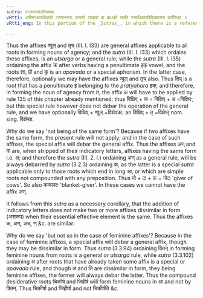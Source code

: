 ```yaml
---
sutra: वाऽसरूपोऽस्त्रियाम्
vRtti: अस्मिन्धात्वधिकारे ऽसमानरूपः प्रत्ययो ऽपवादो वा बाधको भवति स्त्र्यधिकारविहितप्रत्ययं वर्जयित्वा ॥
vRtti_eng: In this portion of the _Sutras_, in which there is a reference to verbal roots, an affix which is calculated to debar a general one, not being of the same form, optionally debars it; but not so in the case of feminine affixes (III. 3. 94 &c.)

---
```

Thus the affixes ण्वुल् and तृच् (III. I. I33) are general affixes applicable to all roots in forming nouns of agency; and the _sutra_ (III. I. I33) which ordains these affixes, is an _utsarga_ or a general rule; while the _sutra_ (III. I. I35) ordaining the affix क्र after verbs having a penultimate इक् vowel, and the roots ज्ञा, प्री and कृ is an _apavada_ or a special aphorism. In the latter case, therefore, optionally we may have the affixes ण्वुल् and तृच् also. Thus क्षिप् is a root that has a penultimate इ belonging to the _pratyahara_ इक्; and therefore, in forming the noun of agency from it, the affix क will have to be applied by rule 135 of this chapter already mentioned; thus विक्षिप् + क = विक्षिप् + अ =विक्षिपः; but this special rule however does not debar the operation of the general rule, and we have optionally विक्षिप् + ण्वुल् =विक्षेपकः; an विक्षिप् + तृ =विक्षेप्तृ nom. sing. विक्षेप्ता.

Why do we say 'not being of the same form'? Because if two affixes have the same form, the present rule will not apply; and in the case of such affixes, the special affix will debar the general affix. Thus the affixes अण् and क are, when stripped of their indicatory letters, affixes having the same form i.e. अ; and therefore the _sutra_ (III. 2. I.) ordaining अण् as a general rule, will be always debarred by _sutra_ (3.2.3) ordaining क, as the latter is a special _sutra_ applicable only to those roots which end in long आ, or which are simple roots not compounded with any preposition. Thus गो + दा + क = गोदः 'giver of cows'. So also कम्बलदः 'blanket-giver'. In these cases we cannot have the affix अण्.

It follows from this _sutra_ as a necessary corollary, that the addition of indicatory letters does not make two or more affixes dissimilar in form (असरूप) when their essential effective element is the same. Thus the affixes क, अण्, अच्, ण् &c. are similar.

Why do we say 'but not so in the case of feminine affixes'? Because in the case of feminine affixes, a special affix will debar a general affix, though they may be dissimilar in form. Thus _sutra_ (3.3.94) ordaining क्तिन् in forming feminine nouns from roots is a general or _utsarga_ rule, while _sutra_ (3.3.102) ordaining अ after roots that have already taken some affix is a special or _apavada_ rule, and though अ and ति are dissimilar in form, they being feminine affixes, the former will always debar the latter. Thus the compound desiderative roots चिकीर्ष and जिहीर्ष will form feminine nouns in आ and not by क्तिन्. Thus चिकीर्षा and जिहीर्षा and not चिकीर्षति &c.  